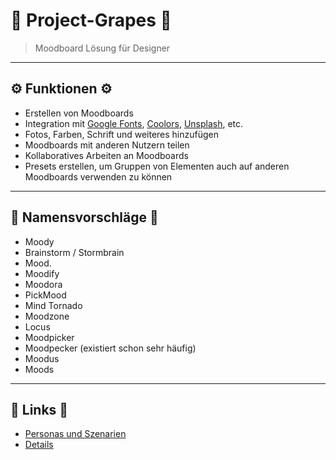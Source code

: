 # :grapes: Project-Grapes :grapes:

> Moodboard Lösung für Designer

---

## :gear: Funktionen :gear:

- Erstellen von Moodboards
- Integration mit [Google Fonts](fonts.google.com), [Coolors](coolors.co/app), [Unsplash](unsplash.com), etc.
- Fotos, Farben, Schrift und weiteres hinzufügen
- Moodboards mit anderen Nutzern teilen
- Kollaboratives Arbeiten an Moodboards
- Presets erstellen, um Gruppen von Elementen auch auf anderen Moodboards verwenden zu können

---

## :triangular_flag_on_post: Namensvorschläge :triangular_flag_on_post:

- Moody
- Brainstorm / Stormbrain
- Mood.
- Moodify
- Moodora
- PickMood
- Mind Tornado
- Moodzone
- Locus
- Moodpicker
- Moodpecker (existiert schon sehr häufig)
- Moodus
- Moods

---

## :link: Links :link:

- [Personas und Szenarien](Personas.md)
- [Details](Details.md)
